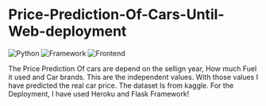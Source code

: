 # Price-Prediction-Of-Cars-Until-Web-deployment


![Python](https://img.shields.io/badge/Python-3.8-blueviolet)
![Framework](https://img.shields.io/badge/Framework-Flask-red)
![Frontend](https://img.shields.io/badge/Frontend-HTML/CSS/JS-green)

The Price Prediction Of cars are depend on the sellign year, How much Fuel it used and Car brands. This are the independent values. With those values I have predicted the real car price. 
The dataset Is from kaggle. For the Deployment, I have used Heroku and Flask Framework!

